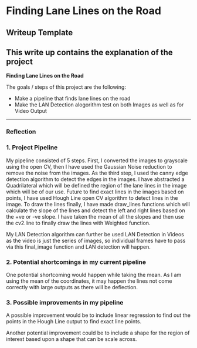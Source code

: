 # **Finding Lane Lines on the Road** 

## Writeup Template

This write up contains the explanation of the project
---

**Finding Lane Lines on the Road**

The goals / steps of this project are the following:
* Make a pipeline that finds lane lines on the road
* Make the LAN Detection alogorithm test on both Images as well as for Video Output


[//]: # (Image References)

[image1]: ./examples/grayscale.jpg "Grayscale"

---

### Reflection

### 1. Project Pipeline 
My pipeline consisted of 5 steps. First, I converted the images to grayscale using the open CV, then I have used the Gaussian Noise reduction to remove the
noise from the images. As the third step, I used the canny edge detection algorithm to detect the edges in the images. I have abstracted a Quadrilateral which will be defined
the region of the lane lines in the image which will be of our use. Future to find exact lines in the images based on points, I have used Hough Line open CV algorithm to detect lines in the image.
To draw the lines finally, I have made draw_lines functions which will calculate the slope of the lines and detect the left and right lines based on the 
+ve or -ve slope. I have taken the mean of all the slopes and then use the cv2.line to finally draw the lines with Weighted function.

My LAN Detection algorithm can further be used LAN Detection in Videos as the video is just the series of images, so individual frames have to pass via this final_image function and LAN detection will happen. 

### 2. Potential shortcomings in my current pipeline


One potential shortcoming would happen while taking the mean. As I am using the mean of the coordinates, it may happen the lines not come correctly with large outputs as there will be deflection. 

### 3. Possible improvements in my pipeline

A possible improvement would be to include linear regression to find out the points in the Hough Line output to find exact line points.

Another potential improvement could be to include a shape for the region of interest based upon a shape that can be scale across.  
